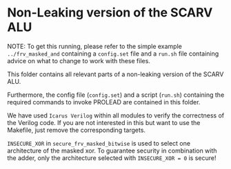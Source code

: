 # Non-Leaking version of the SCARV ALU

NOTE: To get this running, please refer to the simple example `../frv_masked_and` containing a `config.set` file and a `run.sh` file containing advice on what to change to work with these files.

This folder contains all relevant parts of a non-leaking version of the SCARV ALU.

Furthermore, the config file (`config.set`) and a script (`run.sh`) containing the required commands to invoke PROLEAD are contained in this folder.

We have used `Icarus Verilog` within all modules to verify the correctness of the Verilog code.
If you are not interested in this but want to use the Makefile, just remove the corresponding targets.

`INSECURE_XOR` in `secure_frv_masked_bitwise` is used to select one architecture of the masked xor.
To guarantee security in combination with the adder, only the architecture selected with `INSECURE_XOR = 0` is secure!


